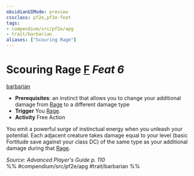 ```yaml
---
obsidianUIMode: preview
cssclass: pf2e,pf2e-feat
tags:
- compendium/src/pf2e/apg
- trait/barbarian
aliases: ["Scouring Rage"]
---
```

# Scouring Rage  [F](../../Rules/core-rulebook/chapter-9-playing-the-game.md#Actions "Free Action") *Feat 6*  
[barbarian](../../Rules/traits/barbarian.md)  

- **Prerequisites**: an instinct that allows you to change your additional damage from [Rage](../../Rules/actions/rage.md) to a different damage type
- **Trigger** You [Rage](../../Rules/actions/rage.md).
- **Activity** Free Action

You emit a powerful surge of instinctual energy when you unleash your potential. Each adjacent creature takes damage equal to your level (basic Fortitude save against your class DC) of the same type as your additional damage during that [Rage](../../Rules/actions/rage.md).

*Source: Advanced Player's Guide p. 110*  
%% #compendium/src/pf2e/apg #trait/barbarian %%
